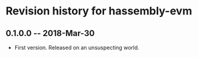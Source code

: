 # Revision history for hassembly-evm

## 0.1.0.0  -- 2018-Mar-30

* First version. Released on an unsuspecting world.
